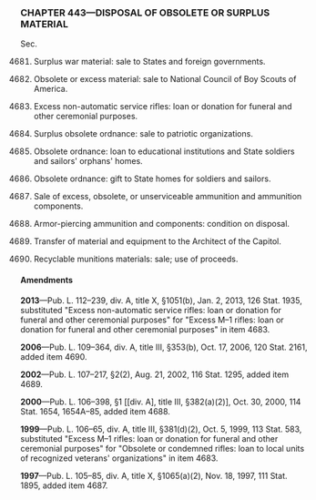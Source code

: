 ### **CHAPTER 443—DISPOSAL OF OBSOLETE OR SURPLUS MATERIAL** ###

Sec.

4681. Surplus war material: sale to States and foreign governments.

4682. Obsolete or excess material: sale to National Council of Boy Scouts of America.

4683. Excess non-automatic service rifles: loan or donation for funeral and other ceremonial purposes.

4684. Surplus obsolete ordnance: sale to patriotic organizations.

4685. Obsolete ordnance: loan to educational institutions and State soldiers and sailors' orphans' homes.

4686. Obsolete ordnance: gift to State homes for soldiers and sailors.

4687. Sale of excess, obsolete, or unserviceable ammunition and ammunition components.

4688. Armor-piercing ammunition and components: condition on disposal.

4689. Transfer of material and equipment to the Architect of the Capitol.

4690. Recyclable munitions materials: sale; use of proceeds.

#### Amendments ####

**2013**—Pub. L. 112–239, div. A, title X, §1051(b), Jan. 2, 2013, 126 Stat. 1935, substituted "Excess non-automatic service rifles: loan or donation for funeral and other ceremonial purposes" for "Excess M–1 rifles: loan or donation for funeral and other ceremonial purposes" in item 4683.

**2006**—Pub. L. 109–364, div. A, title III, §353(b), Oct. 17, 2006, 120 Stat. 2161, added item 4690.

**2002**—Pub. L. 107–217, §2(2), Aug. 21, 2002, 116 Stat. 1295, added item 4689.

**2000**—Pub. L. 106–398, §1 [[div. A], title III, §382(a)(2)], Oct. 30, 2000, 114 Stat. 1654, 1654A–85, added item 4688.

**1999**—Pub. L. 106–65, div. A, title III, §381(d)(2), Oct. 5, 1999, 113 Stat. 583, substituted "Excess M–1 rifles: loan or donation for funeral and other ceremonial purposes" for "Obsolete or condemned rifles: loan to local units of recognized veterans' organizations" in item 4683.

**1997**—Pub. L. 105–85, div. A, title X, §1065(a)(2), Nov. 18, 1997, 111 Stat. 1895, added item 4687.